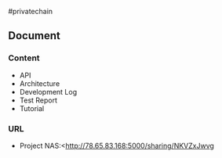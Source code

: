 #privatechain

## Document

### Content
- API
- Architecture
- Development Log
- Test Report
- Tutorial

### URL
- Project NAS:<http://78.65.83.168:5000/sharing/NKVZxJwvg
